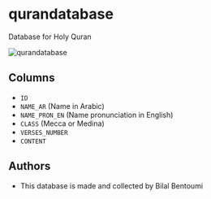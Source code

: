 # qurandatabase
Database for Holy Quran

![qurandatabase](https://1.bp.blogspot.com/-KUEEmvbbYqM/XrrhnukyH5I/AAAAAAAAORQ/n5KGkW-GikUbP_wGwGQHT3DmB-K-HZD-gCK4BGAsYHg/d/chapters.png)

## Columns

* ``ID``
* ``NAME_AR`` (Name in Arabic)
* ``NAME_PRON_EN`` (Name pronunciation in English)
* ``CLASS`` (Mecca or Medina)
* ``VERSES_NUMBER``
* ``CONTENT``

## Authors
- This database is made and collected by Bilal Bentoumi
